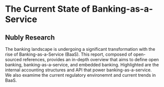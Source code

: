 # The Current State of Banking-as-a-Service

## Nubly Research

The banking landscape is undergoing a significant transformation with the rise of Banking-as-a-Service (BaaS). This report, composed of open-sourced references, provides an in-depth overview that aims to define open banking, banking-as-a-service, and embedded banking. Highlighted are the internal accounting structures and API that power banking-as-a-service. We also examime the current regulatory environemnt and current trends in BaaS.
